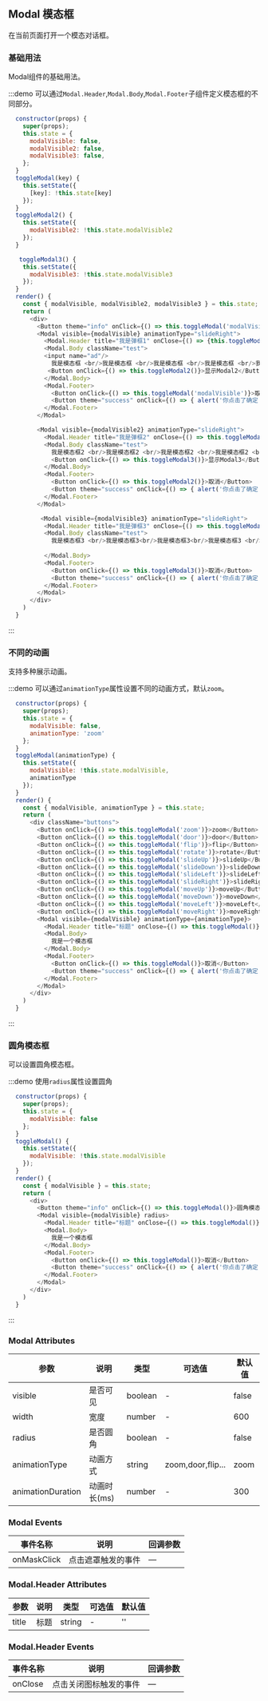 ## Modal 模态框
在当前页面打开一个模态对话框。

### 基础用法

Modal组件的基础用法。

:::demo 可以通过`Modal.Header`,`Modal.Body`,`Modal.Footer`子组件定义模态框的不同部分。

```js
  constructor(props) {
    super(props);
    this.state = {
      modalVisible: false,
      modalVisible2: false,
      modalVisible3: false,
    };
  }
  toggleModal(key) {
    this.setState({
      [key]: !this.state[key]
    });
  }
  toggleModal2() {
    this.setState({
      modalVisible2: !this.state.modalVisible2
    });
  }

   toggleModal3() {
    this.setState({
      modalVisible3: !this.state.modalVisible3
    });
  }
  render() {
    const { modalVisible, modalVisible2, modalVisible3 } = this.state;
    return (
      <div>
        <Button theme="info" onClick={() => this.toggleModal('modalVisible')}>展示模态框</Button>
        <Modal visible={modalVisible} animationType="slideRight">
          <Modal.Header title="我是弹框1" onClose={() => {this.toggleModal('modalVisible')}} />
          <Modal.Body className="test">
          <input name="ad"/>
            我是模态框 <br/>我是模态框 <br/>我是模态框 <br/>我是模态框 <br/>我是模态框 <br/>我是模态框 <br/>我是模态框 <br/> 
           <Button onClick={() => this.toggleModal2()}>显示Modal2</Button>
          </Modal.Body>
          <Modal.Footer>
            <Button onClick={() => this.toggleModal('modalVisible')}>取消</Button>
            <Button theme="success" onClick={() => { alert('你点击了确定') }}>确定</Button>
          </Modal.Footer>
        </Modal>

        <Modal visible={modalVisible2} animationType="slideRight">
          <Modal.Header title="我是弹框2" onClose={() => this.toggleModal2()} />
          <Modal.Body className="test">
            我是模态框2 <br/>我是模态框2 <br/>我是模态框2 <br/>我是模态框2 <br/>我是模态框 2<br/>我是模态框2 <br/>我是模态框2 <br/> 
            <Button onClick={() => this.toggleModal3()}>显示Modal3</Button>
          </Modal.Body>
          <Modal.Footer>
            <Button onClick={() => this.toggleModal2()}>取消</Button>
            <Button theme="success" onClick={() => { alert('你点击了确定') }}>确定</Button>
          </Modal.Footer>
        </Modal>

         <Modal visible={modalVisible3} animationType="slideRight">
          <Modal.Header title="我是弹框3" onClose={() => this.toggleModal3()} />
          <Modal.Body className="test">
            我是模态框3 <br/>我是模态框3<br/>我是模态框3<br/>我是模态框3 <br/>我是模态框 2<br/>我是模态框2 <br/>我是模态框2 <br/> 
           
          </Modal.Body>
          <Modal.Footer>
            <Button onClick={() => this.toggleModal3()}>取消</Button>
            <Button theme="success" onClick={() => { alert('你点击了确定') }}>确定</Button>
          </Modal.Footer>
        </Modal>
      </div>
    )
  }
```
:::

### 不同的动画

支持多种展示动画。

:::demo 可以通过`animationType`属性设置不同的动画方式，默认`zoom`。

```js
  constructor(props) {
    super(props);
    this.state = {
      modalVisible: false,
      animationType: 'zoom'
    };
  }
  toggleModal(animationType) {
    this.setState({
      modalVisible: !this.state.modalVisible,
      animationType
    });
  }
  render() {
    const { modalVisible, animationType } = this.state;
    return (
      <div className="buttons">
        <Button onClick={() => this.toggleModal('zoom')}>zoom</Button>
        <Button onClick={() => this.toggleModal('door')}>door</Button>
        <Button onClick={() => this.toggleModal('flip')}>flip</Button>
        <Button onClick={() => this.toggleModal('rotate')}>rotate</Button>
        <Button onClick={() => this.toggleModal('slideUp')}>slideUp</Button>
        <Button onClick={() => this.toggleModal('slideDown')}>slideDown</Button>
        <Button onClick={() => this.toggleModal('slideLeft')}>slideLeft</Button>
        <Button onClick={() => this.toggleModal('slideRight')}>slideRight</Button>
        <Button onClick={() => this.toggleModal('moveUp')}>moveUp</Button>
        <Button onClick={() => this.toggleModal('moveDown')}>moveDown</Button>
        <Button onClick={() => this.toggleModal('moveLeft')}>moveLeft</Button>
        <Button onClick={() => this.toggleModal('moveRight')}>moveRight</Button>
        <Modal visible={modalVisible} animationType={animationType}>
          <Modal.Header title="标题" onClose={() => this.toggleModal()} />
          <Modal.Body>
            我是一个模态框
          </Modal.Body>
          <Modal.Footer>
            <Button onClick={() => this.toggleModal()}>取消</Button>
            <Button theme="success" onClick={() => { alert('你点击了确定') }}>确定</Button>
          </Modal.Footer>
        </Modal>
      </div>
    )
  }
```
:::

### 圆角模态框

可以设置圆角模态框。

:::demo 使用`radius`属性设置圆角

```js
  constructor(props) {
    super(props);
    this.state = {
      modalVisible: false
    };
  }
  toggleModal() {
    this.setState({
      modalVisible: !this.state.modalVisible
    });
  }
  render() {
    const { modalVisible } = this.state;
    return (
      <div>
        <Button theme="info" onClick={() => this.toggleModal()}>圆角模态框</Button>
        <Modal visible={modalVisible} radius>
          <Modal.Header title="标题" onClose={() => this.toggleModal()} />
          <Modal.Body>
            我是一个模态框
          </Modal.Body>
          <Modal.Footer>
            <Button onClick={() => this.toggleModal()}>取消</Button>
            <Button theme="success" onClick={() => { alert('你点击了确定') }}>确定</Button>
          </Modal.Footer>
        </Modal>
      </div>
    )
  }
```
:::


### Modal Attributes
| 参数      | 说明    | 类型      | 可选值       | 默认值   |
|---------- |-------- |---------- |-------------  |-------- |
| visible    | 是否可见  | boolean  |   -            |    false     |
| width     | 宽度   | number  |   -            |    600     |
| radius     | 是否圆角   | boolean    | - | false   |
| animationType     | 动画方式  | string    | zoom,door,flip... | zoom   |
| animationDuration     | 动画时长(ms)  | number   | - | 300  |


### Modal Events
| 事件名称 | 说明 | 回调参数 |
|---------- |-------- |---------- |
| onMaskClick | 点击遮罩触发的事件 | — |


### Modal.Header Attributes
| 参数      | 说明    | 类型      | 可选值       | 默认值   |
|---------- |-------- |---------- |-------------  |-------- |
| title    | 标题  | string  |   -            |    ''     |

### Modal.Header Events
| 事件名称 | 说明 | 回调参数 |
|---------- |-------- |---------- |
| onClose | 点击关闭图标触发的事件 | — |
